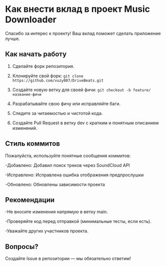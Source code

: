 # Как внести вклад в проект Music Downloader

Спасибо за интерес к проекту! Ваш вклад поможет сделать приложение лучше.

## Как начать работу

1. Сделайте форк репозитория.
2. Клонируйте свой форк:
```git clone https://github.com/vuzy007/DriveBeats.git```
   
3. Создайте новую ветку для своей фичи:
```git checkout -b feature/название-фичи```
4. Разрабатывайте свою фичу или исправляйте баги.

5. Следите за читаемостью и чистотой кода.

6. Создайте Pull Request в ветку dev с кратким и понятным описанием изменений.

## Стиль коммитов
Пожалуйста, используйте понятные сообщения коммитов:

-Добавлено: Добавил поиск треков через SoundCloud API

-Исправлено: Исправлена ошибка отображения предпрослушки

-Обновлено: Обновлены зависимости проекта

## Рекомендации
-Не вносите изменения напрямую в ветку main.

-Проверяйте код перед отправкой (минимальные тесты, если есть).

-Уважайте других участников проекта.

## Вопросы?
Создайте Issue в репозитории — мы обязательно ответим!